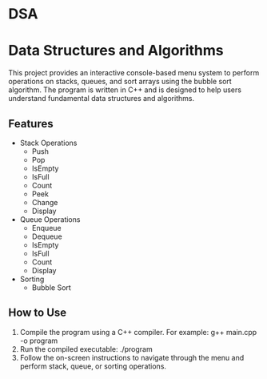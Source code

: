 # DSA
# Data Structures and Algorithms

This project provides an interactive console-based menu system to perform operations on stacks, queues, and sort arrays using the bubble sort algorithm. The program is written in C++ and is designed to help users understand fundamental data structures and algorithms.

## Features
- Stack Operations
  - Push
  - Pop
  - IsEmpty
  - IsFull
  - Count
  - Peek
  - Change
  - Display
- Queue Operations
  - Enqueue
  - Dequeue
  - IsEmpty
  - IsFull
  - Count
  - Display
- Sorting
  - Bubble Sort

## How to Use
1.  Compile the program using a C++ compiler. For example: g++ main.cpp -o program
2. Run the compiled executable: ./program
3. Follow the on-screen instructions to navigate through the menu and perform stack, queue, or sorting operations.




